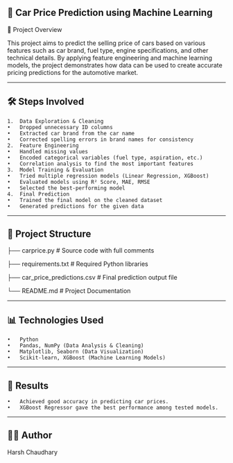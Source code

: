 ## 🚗 Car Price Prediction using Machine Learning

📌 Project Overview

This project aims to predict the selling price of cars based on various features such as car brand, fuel type, engine specifications, and other technical details.
By applying feature engineering and machine learning models, the project demonstrates how data can be used to create accurate pricing predictions for the automotive market.

---------

## 🛠 Steps Involved
	1.	Data Exploration & Cleaning
	•	Dropped unnecessary ID columns
	•	Extracted car brand from the car name
	•	Corrected spelling errors in brand names for consistency
	2.	Feature Engineering
	•	Handled missing values
	•	Encoded categorical variables (fuel type, aspiration, etc.)
	•	Correlation analysis to find the most important features
	3.	Model Training & Evaluation
	•	Tried multiple regression models (Linear Regression, XGBoost)
	•	Evaluated models using R² Score, MAE, RMSE
	•	Selected the best-performing model
	4.	Final Prediction
	•	Trained the final model on the cleaned dataset
	•	Generated predictions for the given data

 ---

 ## 📂 Project Structure
 
├── carprice.py          # Source code with full comments

├── requirements.txt     # Required Python libraries

├── car_price_predictions.csv  # Final prediction output file

└── README.md            # Project Documentation

-----

## 📊 Technologies Used
	•	Python
	•	Pandas, NumPy (Data Analysis & Cleaning)
	•	Matplotlib, Seaborn (Data Visualization)
	•	Scikit-learn, XGBoost (Machine Learning Models)

-----------

## 🚀 Results
	•	Achieved good accuracy in predicting car prices.
	•	XGBoost Regressor gave the best performance among tested models.

---

## 👨‍💻 Author

 Harsh Chaudhary
 


